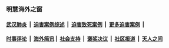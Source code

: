 
### 明慧海外之窗

####  [武汉肺炎](indexes/365.md?t=07101500) &nbsp;|&nbsp;  [迫害案例综述](indexes/328.md?t=07101500) &nbsp;|&nbsp; [迫害致死案例](indexes/277.md?t=07101500)  &nbsp;|&nbsp; [更多迫害案例](indexes/81.md?t=07101500)  &nbsp;|&nbsp; 
####  [时事评论](indexes/19.md?t=07101500) &nbsp;|&nbsp; [海外简讯](indexes/245.md?t=07101500)&nbsp;|&nbsp;  [社会支持](indexes/140.md?t=07101500) &nbsp;|&nbsp; [褒奖决议](indexes/282.md?t=07101500) &nbsp;|&nbsp; [社区报道](indexes/91.md?t=07101500)  &nbsp;|&nbsp; [天人之间](indexes/78.md?t=07101500) 


